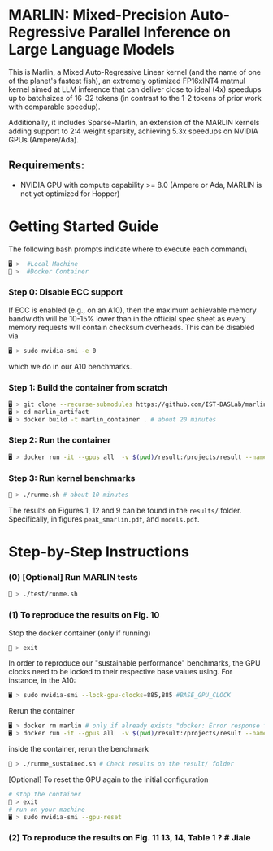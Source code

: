 # MARLIN: Mixed-Precision Auto-Regressive Parallel Inference on Large Language Models
This is Marlin, a Mixed Auto-Regressive Linear kernel (and the name of one of the planet's fastest fish), an extremely optimized FP16xINT4 matmul kernel aimed at LLM inference that can deliver close to ideal (4x) speedups up to batchsizes of 16-32 tokens (in contrast to the 1-2 tokens of prior work with comparable speedup).

Additionally, it includes Sparse-Marlin, an extension of the MARLIN kernels adding support to 2:4 weight sparsity, achieving 5.3x speedups on NVIDIA GPUs (Ampere/Ada).

## Requirements:

* NVIDIA GPU with compute capability >= 8.0 (Ampere or Ada, MARLIN is not yet optimized for Hopper)

# Getting Started Guide
The following bash prompts indicate where to execute each command\
```bash
🖥️ >  #Local Machine
🐳 >  #Docker Container
```

### Step 0: Disable ECC support

If ECC is enabled (e.g., on an A10), then the maximum achievable memory bandwidth will be 10-15% lower
than in the official spec sheet as every memory requests will contain checksum overheads. This can be disabled via

```bash
🖥️ > sudo nvidia-smi -e 0
```

which we do in our A10 benchmarks.

### Step 1: Build the container from scratch

```bash
🖥️ > git clone --recurse-submodules https://github.com/IST-DASLab/marlin_artifact.git
🖥️ > cd marlin_artifact
🖥️ > docker build -t marlin_container . # about 20 minutes
```

### Step 2: Run the container

```bash
🖥️ > docker run -it --gpus all  -v $(pwd)/result:/projects/result --name marlin marlin_container
```

### Step 3: Run kernel benchmarks

```bash
🐳 > ./runme.sh # about 10 minutes
```

The results on Figures 1, 12 and 9 can be found in the ```results/``` folder. Specifically, in figures ```peak_smarlin.pdf```, and ```models.pdf```.

# Step-by-Step Instructions


### (0) [Optional] Run MARLIN tests

```bash
🐳 > ./test/runme.sh
```

### (1) To reproduce the results on Fig. 10

Stop the docker container (only if running)

```bash
🐳 > exit
```

In order to reproduce our "sustainable performance" benchmarks, the GPU clocks need to be locked to their respective base values
using. For instance, in the A10:

```bash
🖥️ > sudo nvidia-smi --lock-gpu-clocks=885,885 #BASE_GPU_CLOCK
```

Rerun the container

```bash
🖥️ > docker rm marlin # only if already exists "docker: Error response from daemon: Conflict. The container name "/marlin" is already in use by container"
🖥️ > docker run -it --gpus all  -v $(pwd)/result:/projects/result --name marlin marlin_container
```

inside the container, rerun the benchmark

```bash
🐳 > ./runme_sustained.sh # Check results on the result/ folder
```

[Optional] To reset the GPU again to the initial configuration

```bash
# stop the container
🐳 > exit
# run on your machine
🖥️ > sudo nvidia-smi --gpu-reset
```

### (2) To reproduce the results on Fig. 11 13, 14, Table 1 ? # Jiale